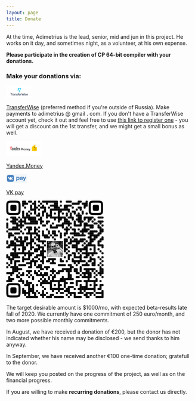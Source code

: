```yaml
---
layout: page
title: Donate
---
```



At the time, Adimetrius is the lead, senior, mid and jun in this project\. He works on it day, and sometimes night, as a volunteer, at his own expense\.



**Please participate in the creation of CP 64\-bit compiler with your donations\.** 

### Make your donations via:

![](/img/transferwise.png)

[TransferWise](https://transferwise.com/transferFlow#/enterpayment) \(preferred method if you're outside of Russia\)\. Make payments to adimetrius @ gmail \. com\. If you don't have a TransferWise account yet, check it out and feel free to use [this link to register one](https://transferwise.com/invite/u/antond59) \- you will get a discount on the 1st transfer, and we might get a small bonus as well\.

![](/img/yandexmoney.png)

[Yandex\.Money](https://money.yandex.ru/to/41001581613161)

![](/img/vkpay.png)

[VK pay](https://vk.com/vkpay#action=transfer-to-user&user_id=237579995)

![](/img/VKpayQR.png "VK Pay QR code for adimetrius")

The target desirable amount is $1000/mo, with expected beta\-results late fall of 2020\. We currently have one commitment of 250 euro/month, and two more possible monthly commitments\.

In August, we have received a donation of €200, but the donor has not indicated whether his name may be disclosed \- we send thanks to him anyway\.

In September, we have received another €100 one\-time donation; gratefull to the donor\.



We will keep you posted on the progress of the project, as well as on the financial progress\.



If you are willing to make **recurring donations**, please contact us directly\.


